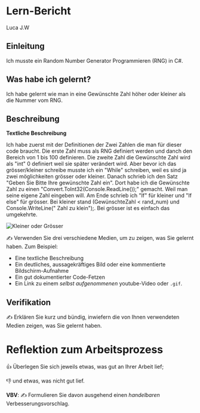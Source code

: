 # Lern-Bericht
Luca J.W

## Einleitung

Ich musste ein Random Number Generator Programmieren (RNG) in C#.

## Was habe ich gelernt?
Ich habe gelernt wie man in eine Gewünschte Zahl höher oder kleiner als die Nummer vom RNG.

## Beschreibung
**Textliche Beschreibung**

Ich habe zuerst mit der Definitionen der Zwei Zahlen die man für dieser code braucht. Die erste Zahl muss als RNG definiert werden und danch den Bereich von 1 bis 100 definieren. Die zweite Zahl die Gewünschte Zahl wird als "int" 0 definiert weil sie später verändert wird. Aber bevor ich das grösser/kleiner schreibe musste ich ein "While" schreiben, weil es sind ja zwei möglichkeiten grösser oder kleiner. Danach schrieb ich den Satz "Geben Sie Bitte Ihre gewünschte Zahl ein". Dort habe ich die Gewünschte Zahl zu einen "Convert.ToInt32(Console.ReadLine());" gemacht. Weil man seine eigene Zahl eingeben will. Am Ende schrieb ich "If" für kleiner und "If else" für grösser. Bei kleiner stand (GewünschteZahl < rand_num) und Console.WriteLine(" Zahl zu klein");. Bei grösser ist es einfach das umgekehrte.

![Kleiner oder Grösser](https://user-images.githubusercontent.com/110892742/189851979-d67711f3-9b72-4a07-94b3-0233e18bca2b.png)





✍️ Verwenden Sie drei verschiedene Medien, um zu zeigen, was Sie gelernt haben. Zum Beispiel:

* Eine textliche Beschreibung
* Ein deutliches, aussagekräftiges Bild oder eine kommentierte Bildschirm-Aufnahme
* Ein gut dokumentierter Code-Fetzen
* Ein Link zu einem *selbst aufgenommenen* youtube-Video oder `.gif`.

## Verifikation

✍️ Erklären Sie kurz und bündig, inwiefern die von Ihnen verwendeten Medien zeigen, was Sie gelernt haben.

# Reflektion zum Arbeitsprozess

👍 Überlegen Sie sich jeweils etwas, was gut an Ihrer Arbeit lief; 

👎 und etwas, was nicht gut lief.

**VBV**: ✍️ Formulieren Sie davon ausgehend einen *handelbaren* Verbesserungsvorschlag.
